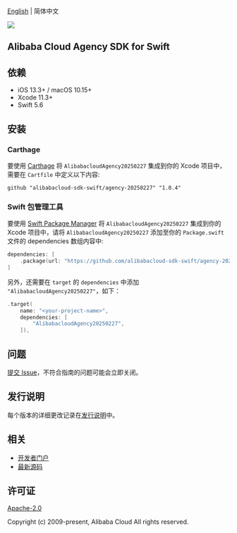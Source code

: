 [English](README.md) | 简体中文

![](https://aliyunsdk-pages.alicdn.com/icons/AlibabaCloud.svg)

## Alibaba Cloud Agency SDK for Swift

## 依赖

- iOS 13.3+ / macOS 10.15+
- Xcode 11.3+
- Swift 5.6

## 安装

### Carthage

要使用 [Carthage](https://github.com/Carthage/Carthage) 将 `AlibabacloudAgency20250227` 集成到你的 Xcode 项目中，需要在 `Cartfile` 中定义以下内容:

```ogdl
github "alibabacloud-sdk-swift/agency-20250227" "1.0.4"
```

### Swift 包管理工具

要使用 [Swift Package Manager](https://swift.org/package-manager/) 将 `AlibabacloudAgency20250227` 集成到你的 Xcode 项目中，请将 `AlibabacloudAgency20250227` 添加至你的 `Package.swift` 文件的 dependencies 数组内容中:

```swift
dependencies: [
    .package(url: "https://github.com/alibabacloud-sdk-swift/agency-20250227.git", from: "1.0.4")
]
```

另外，还需要在 `target` 的 `dependencies` 中添加 `"AlibabacloudAgency20250227"`，如下：

```swift
.target(
    name: "<your-project-name>",
    dependencies: [
        "AlibabacloudAgency20250227",
    ]),
```

## 问题

[提交 Issue](https://github.com/alibabacloud-sdk-swift/agency-20250227/issues/new)，不符合指南的问题可能会立即关闭。

## 发行说明

每个版本的详细更改记录在[发行说明](./ChangeLog.txt)中。

## 相关

* [开发者门户](https://next.api.aliyun.com/home)
* [最新源码](https://github.com/alibabacloud-sdk-swift/agency-20250227)

## 许可证

[Apache-2.0](http://www.apache.org/licenses/LICENSE-2.0)

Copyright (c) 2009-present, Alibaba Cloud All rights reserved.
